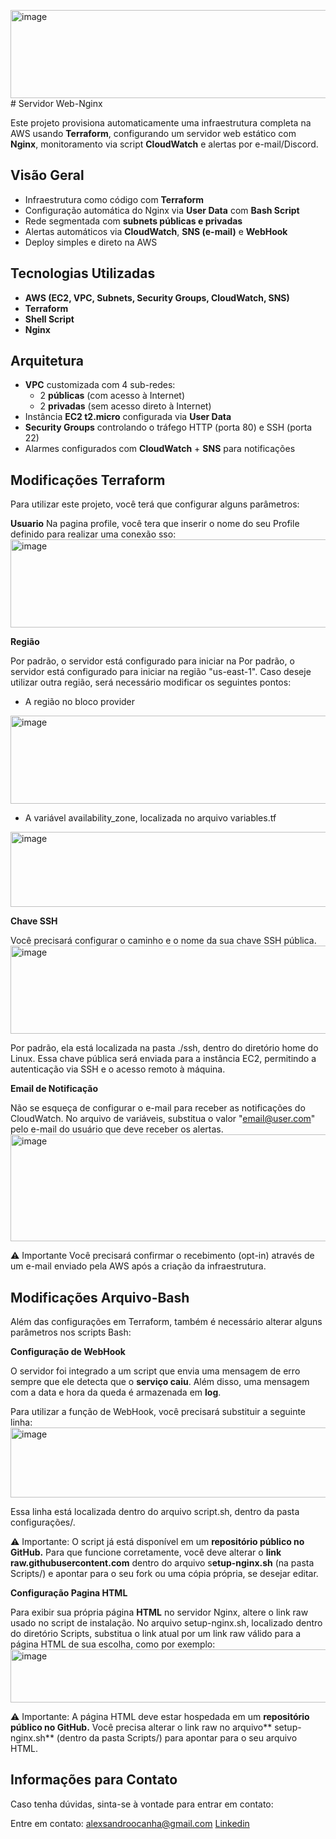 <img width="606" height="141" alt="image" src="https://github.com/user-attachments/assets/5655e846-5e51-4d2a-994c-47a8d1b700a1" /># Servidor Web-Nginx

Este projeto provisiona automaticamente uma infraestrutura completa na AWS usando **Terraform**, configurando um servidor web estático com **Nginx**, monitoramento via script **CloudWatch** e alertas por e-mail/Discord.

## Visão Geral

- Infraestrutura como código com **Terraform**
- Configuração automática do Nginx via **User Data** com **Bash Script**
- Rede segmentada com **subnets públicas e privadas**
- Alertas automáticos via **CloudWatch**, **SNS (e-mail)** e **WebHook**
- Deploy simples e direto na AWS

## Tecnologias Utilizadas

- **AWS (EC2, VPC, Subnets, Security Groups, CloudWatch, SNS)**
- **Terraform**
- **Shell Script**
- **Nginx**

## Arquitetura

- **VPC** customizada com 4 sub-redes:
  - 2 **públicas** (com acesso à Internet)
  - 2 **privadas** (sem acesso direto à Internet)
- Instância **EC2 t2.micro** configurada via **User Data**
- **Security Groups** controlando o tráfego HTTP (porta 80) e SSH (porta 22)
- Alarmes configurados com **CloudWatch** + **SNS** para notificações

## Modificações Terraform

Para utilizar este projeto, você terá que configurar alguns parâmetros:

**Usuario**
Na pagina profile, você tera que inserir o nome do seu Profile definido para realizar uma conexão sso:
<img width="606" height="141" alt="image" src="https://github.com/user-attachments/assets/b5562008-015d-4dc7-8c9f-5396ecc880c5" />

**Região**

Por padrão, o servidor está configurado para iniciar na Por padrão, o servidor está configurado para iniciar na região "us-east-1". Caso deseje utilizar outra região, será necessário modificar os seguintes pontos:

- A região no bloco provider
<img width="606" height="141" alt="image" src="https://github.com/user-attachments/assets/b5562008-015d-4dc7-8c9f-5396ecc880c5" />

- A variável availability_zone, localizada no arquivo variables.tf
<img width="650" height="120" alt="image" src="https://github.com/user-attachments/assets/6031b175-4cd5-4fcb-9283-a51113bd0433" />


**Chave SSH**

Você precisará configurar o caminho e o nome da sua chave SSH pública.
<img width="636" height="141" alt="image" src="https://github.com/user-attachments/assets/a7a6f685-a28e-47b9-8b26-3aa925b45eb1" />

Por padrão, ela está localizada na pasta ./ssh, dentro do diretório home do Linux. Essa chave pública será enviada para a instância EC2, permitindo a autenticação via SSH e o acesso remoto à máquina.

**Email de Notificação**

Não se esqueça de configurar o e-mail para receber as notificações do CloudWatch.
No arquivo de variáveis, substitua o valor "email@user.com" pelo e-mail do usuário que deve receber os alertas.
<img width="698" height="171" alt="image" src="https://github.com/user-attachments/assets/cbbd77c5-ee05-4e9d-a52f-551f083c316a" />

⚠️ Importante
Você precisará confirmar o recebimento (opt-in) através de um e-mail enviado pela AWS após a criação da infraestrutura.

## Modificações Arquivo-Bash

Além das configurações em Terraform, também é necessário alterar alguns parâmetros nos scripts Bash:

**Configuração de WebHook**

O servidor foi integrado a um script que envia uma mensagem de erro sempre que ele detecta que o **serviço caiu**.
Além disso, uma mensagem com a data e hora da queda é armazenada em **log**.

Para utilizar a função de WebHook, você precisará substituir a seguinte linha:
<img width="681" height="112" alt="image" src="https://github.com/user-attachments/assets/122d92b1-bc2a-4f8f-a5bf-cb03f3dab35c" />

Essa linha está localizada dentro do arquivo script.sh, dentro da pasta configurações/.


⚠️ Importante:
O script já está disponível em um **repositório público no GitHub.**
Para que funcione corretamente, você deve alterar o **link raw.githubusercontent.com** dentro do arquivo s**etup-nginx.sh** (na pasta Scripts/) e apontar para o seu fork ou uma cópia própria, se desejar editar.

**Configuração Pagina HTML**

Para exibir sua própria página **HTML** no servidor Nginx, altere o link raw usado no script de instalação.
No arquivo setup-nginx.sh, localizado dentro do diretório Scripts, substitua o link atual por um link raw válido para a página HTML de sua escolha, como por exemplo:
<img width="1028" height="85" alt="image" src="https://github.com/user-attachments/assets/1c542a5c-bf76-47bc-80b6-712dd8f90cd0" />

⚠️ Importante:
A página HTML deve estar hospedada em um **repositório público no GitHub.**
Você precisa alterar o link raw no arquivo** setup-nginx.sh** (dentro da pasta Scripts/) para apontar para o seu arquivo HTML.

## Informações para Contato
Caso tenha dúvidas, sinta-se à vontade para entrar em contato:

Entre em contato:
alexsandroocanha@gmail.com
[Linkedin](https://www.linkedin.com/in/alexsandro-ocanha-rodrigues-77149a35b/)
